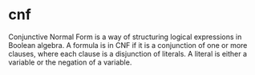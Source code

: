 # cnf
Conjunctive Normal Form is a way of structuring logical expressions in Boolean algebra. A formula is in CNF if it is a conjunction of one or more clauses, where each clause is a disjunction of literals. A literal is either a variable or the negation of a variable.
